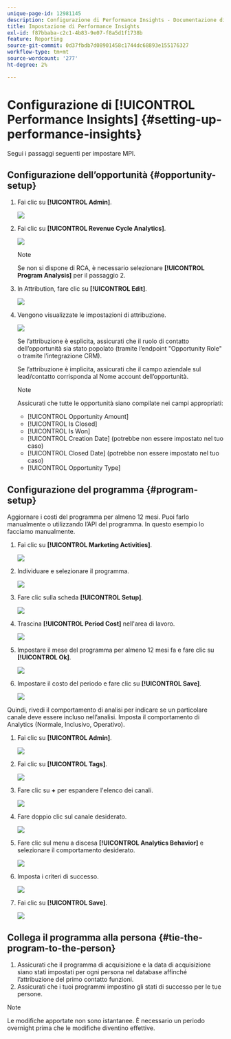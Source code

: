 ```yaml
---
unique-page-id: 12981145
description: Configurazione di Performance Insights - Documentazione di Marketo - Documentazione del prodotto
title: Impostazione di Performance Insights
exl-id: f87bbaba-c2c1-4b83-9e07-f8a5d1f1738b
feature: Reporting
source-git-commit: 0d37fbdb7d08901458c1744dc68893e155176327
workflow-type: tm+mt
source-wordcount: '277'
ht-degree: 2%

---
```


# Configurazione di [!UICONTROL Performance Insights] {#setting-up-performance-insights}

Segui i passaggi seguenti per impostare MPI.

## Configurazione dell’opportunità {#opportunity-setup}

1. Fai clic su **[!UICONTROL Admin]**.

   ![](assets/admin.png)

1. Fai clic su **[!UICONTROL Revenue Cycle Analytics]**.

   ![](assets/two-2.png)

   >[!NOTE]
   >
   >Se non si dispone di RCA, è necessario selezionare **[!UICONTROL Program Analysis]** per il passaggio 2.

1. In Attribution, fare clic su **[!UICONTROL Edit]**.

   ![](assets/three-1.png)

1. Vengono visualizzate le impostazioni di attribuzione.

   ![](assets/four-2.png)

   Se l’attribuzione è esplicita, assicurati che il ruolo di contatto dell’opportunità sia stato popolato (tramite l’endpoint &quot;Opportunity Role&quot; o tramite l’integrazione CRM).

   Se l’attribuzione è implicita, assicurati che il campo aziendale sul lead/contatto corrisponda al Nome account dell’opportunità.

   >[!NOTE]
   >
   >Assicurati che tutte le opportunità siano compilate nei campi appropriati:
   >
   >* [!UICONTROL Opportunity Amount]
   >* [!UICONTROL Is Closed]
   >* [!UICONTROL Is Won]
   >* [!UICONTROL Creation Date] (potrebbe non essere impostato nel tuo caso)
   >* [!UICONTROL Closed Date] (potrebbe non essere impostato nel tuo caso)
   >* [!UICONTROL Opportunity Type]

## Configurazione del programma {#program-setup}

Aggiornare i costi del programma per almeno 12 mesi. Puoi farlo manualmente o utilizzando l’API del programma. In questo esempio lo facciamo manualmente.

1. Fai clic su **[!UICONTROL Marketing Activities]**.

   ![](assets/ma.png)

1. Individuare e selezionare il programma.

   ![](assets/select-program.png)

1. Fare clic sulla scheda **[!UICONTROL Setup]**.

   ![](assets/setup-tab.png)

1. Trascina **[!UICONTROL Period Cost]** nell&#39;area di lavoro.

   ![](assets/period-cost.png)

1. Impostare il mese del programma per almeno 12 mesi fa e fare clic su **[!UICONTROL Ok]**.

   ![](assets/set-period.png)

1. Impostare il costo del periodo e fare clic su **[!UICONTROL Save]**.

   ![](assets/set-cost.png)

Quindi, rivedi il comportamento di analisi per indicare se un particolare canale deve essere incluso nell’analisi. Imposta il comportamento di Analytics (Normale, Inclusivo, Operativo).

1. Fai clic su **[!UICONTROL Admin]**.

   ![](assets/admin.png)

1. Fai clic su **[!UICONTROL Tags]**.

   ![](assets/tags.png)

1. Fare clic su **+** per espandere l&#39;elenco dei canali.

   ![](assets/channel.png)

1. Fare doppio clic sul canale desiderato.

   ![](assets/channel-click.png)

1. Fare clic sul menu a discesa **[!UICONTROL Analytics Behavior]** e selezionare il comportamento desiderato.

   ![](assets/edit-channel.png)

1. Imposta i criteri di successo.

   ![](assets/success.png)

1. Fai clic su **[!UICONTROL Save]**.

   ![](assets/save.png)

## Collega il programma alla persona {#tie-the-program-to-the-person}

1. Assicurati che il programma di acquisizione e la data di acquisizione siano stati impostati per ogni persona nel database affinché l’attribuzione del primo contatto funzioni.
1. Assicurati che i tuoi programmi impostino gli stati di successo per le tue persone.

>[!NOTE]
>
>Le modifiche apportate non sono istantanee. È necessario un periodo overnight prima che le modifiche diventino effettive.
